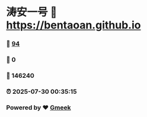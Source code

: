 # 涛安一号 :link: https://bentaoan.github.io 
### :page_facing_up: [94](https://bentaoan.github.io/tag.html) 
### :speech_balloon: 0 
### :hibiscus: 146240 
### :alarm_clock: 2025-07-30 00:35:15 
### Powered by :heart: [Gmeek](https://github.com/Meekdai/Gmeek)
